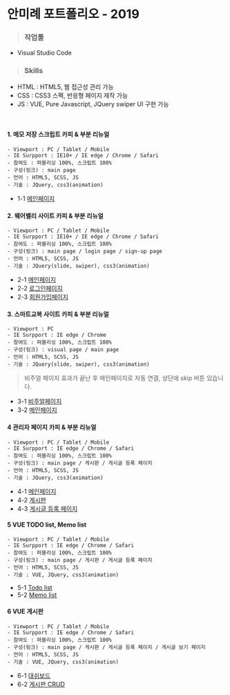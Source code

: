 # 안미례 포트폴리오 - 2019
 > ### 작업툴 
 
  - Visual Studio Code

 > ### Skills

  - HTML : HTML5, 웹 접근성 관리 가능
  - CSS : CSS3 스펙, 반응형 페이지 제작 가능
  - JS : VUE, Pure Javascript, JQuery swiper UI 구현 가능
<br>

#### 1. 메모 저장 스크립트 카피 & 부분 리뉴얼 
    - Viewport : PC / Tablet / Mobile
    - IE Surpport : IE10+ / IE edge / Chrome / Safari
    - 참여도 : 퍼블리싱 100%, 스크립트 100% 
    - 구성(링크) : main page
    - 언어 : HTML5, SCSS, JS 
    - 기술 : JQuery, css3(animation)
    
 - 1-1 [메인페이지](https://annette-an.github.io/portfolio-2019/portfolio1-memo_script)
        
#### 2. 웨어벨리 사이트 카피 & 부분 리뉴얼
    - Viewport : PC / Tablet / Mobile 
    - IE Surpport : IE10+ / IE edge / Chrome / Safari
    - 참여도 : 퍼블리싱 100%, 스크립트 100% 
    - 구성(링크) : main page / login page / sign-up page 
    - 언어 : HTML5, SCSS, JS 
    - 기술 : JQuery(slide, swiper), css3(animation)
    
 - 2-1 [메인페이지](https://annette-an.github.io/portfolio-2019/portfolio2-warevalley/)
 - 2-2 [로그인페이지](https://annette-an.github.io/portfolio-2019/portfolio2-warevalley/page/sign-in.html)
 - 2-3 [회원가입페이지](https://annette-an.github.io/portfolio-2019/portfolio2-warevalley/page/sign-up.html)

#### 3. 스마트교복 사이트 카피 & 부분 리뉴얼
    - Viewport : PC
    - IE Surpport : IE edge / Chrome
    - 참여도 : 퍼블리싱 100%, 스크립트 100% 
    - 구성(링크) : visual page / main page
    - 언어 : HTML5, SCSS, JS 
    - 기술 : JQuery(slide, swiper), css3(animation)
 
 > 비주얼 페이지 효과가 끝난 후 메인페이지로 자동 연결, 상단에 skip 버튼 있습니다.
 
 - 3-1 [비주얼페이지](https://annette-an.github.io/portfolio-2019/portfolio3-smart_uniform/)
 - 3-2 [메인페이지](https://annette-an.github.io/portfolio-2019/portfolio3-smart_uniform/)

#### 4 관리자 페이지 카피 & 부분 리뉴얼
    - Viewport : PC / Tablet / Mobile 
    - IE Surpport : IE edge / Chrome / Safari
    - 참여도 : 퍼블리싱 100%, 스크립트 100% 
    - 구성(링크) : main page / 게시판 / 게시글 등록 페이지
    - 언어 : HTML5, SCSS, JS 
    - 기술 : JQuery, css3(animation)
    
 - 4-1 [메인페이지](https://annette-an.github.io/portfolio-2019/portfolio4-admin_design/)
 - 4-2 [게시판](https://annette-an.github.io/portfolio-2019/portfolio4-admin_design/page/subpage-list.html)
 - 4-3 [게시글 등록 페이지](https://annette-an.github.io/portfolio-2019/portfolio4-admin_design/page/subpage-write.html)

#### 5 VUE TODO list, Memo list 
    - Viewport : PC / Tablet / Mobile 
    - IE Surpport : IE edge / Chrome / Safari
    - 참여도 : 퍼블리싱 100%, 스크립트 100%
    - 구성(링크) : main page / 게시판 / 게시글 등록 페이지
    - 언어 : HTML5, SCSS, JS 
    - 기술 : VUE, JQuery, css3(animation)

- 5-1 [Todo list](https://annette-an.github.io/portfolio-2019/portfolio5-todolist_vue/dist/#/todolist)
- 5-2 [Memo list](https://annette-an.github.io/portfolio-2019/portfolio5-todolist_vue/dist/#/memolist)

#### 6 VUE 게시판
    - Viewport : PC / Tablet / Mobile 
    - IE Surpport : IE edge / Chrome / Safari
    - 참여도 : 퍼블리싱 100%, 스크립트 100%
    - 구성(링크) : main page / 게시판 / 게시글 등록 페이지 / 게시글 보기 페이지
    - 언어 : HTML5, SCSS, JS 
    - 기술 : VUE, JQuery, css3(animation)

- 6-1 [대쉬보드](https://annette-an.github.io/portfolio-2019/portfolio6-board_vue/dist/#/)
- 6-2 [게시판 CRUD](https://annette-an.github.io/portfolio-2019/portfolio6-board_vue/dist/#/board-list)